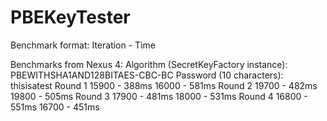 PBEKeyTester
============

Benchmark format: Iteration - Time

Benchmarks from Nexus 4:
Algorithm (SecretKeyFactory instance): PBEWITHSHA1AND128BITAES-CBC-BC
Password (10 characters): thisisatest
Round 1
15900 - 388ms
16000 - 581ms
Round 2
19700 - 482ms
19800 - 505ms
Round 3
17900 - 481ms
18000 - 531ms
Round 4
16800 - 551ms
16700 - 451ms
